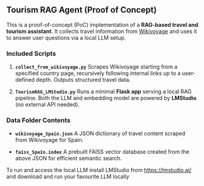 ##  Tourism RAG Agent (Proof of Concept)

This is a proof-of-concept (PoC) implementation of a **RAG-based travel and tourism assistant**. It collects travel information from [Wikivoyage](https://en.wikivoyage.org/) and uses it to answer user questions via a local LLM setup.

###  Included Scripts

1. **`collect_from_wikivoyage.py`**
   Scrapes Wikivoyage starting from a specified country page, recursively following internal links up to a user-defined depth. Outputs structured travel data.

2. **`TourismRAG_LMStudio.py`**
   Runs a minimal **Flask app** serving a local RAG pipeline. Both the LLM and embedding model are powered by **LMStudio** (no external API needed).

### Data Folder Contents

* **`wikivoyage_Spain.json`**
  A JSON dictionary of travel content scraped from Wikivoyage for Spain.

* **`faiss_Spain.index`**
  A prebuilt FAISS vector database created from the above JSON for efficient semantic search.

To run and access the local LLM install LMStudio from https://lmstudio.ai/ and download and run your favourite LLM locally
